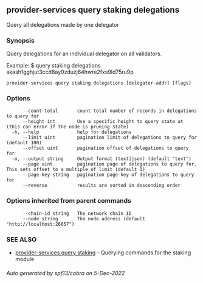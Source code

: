 ## provider-services query staking delegations

Query all delegations made by one delegator

### Synopsis

Query delegations for an individual delegator on all validators.

Example:
$ <appd> query staking delegations akash1gghjut3ccd8ay0zduzj64hwre2fxs9ld75ru9p

```
provider-services query staking delegations [delegator-addr] [flags]
```

### Options

```
      --count-total       count total number of records in delegations to query for
      --height int        Use a specific height to query state at (this can error if the node is pruning state)
  -h, --help              help for delegations
      --limit uint        pagination limit of delegations to query for (default 100)
      --offset uint       pagination offset of delegations to query for
  -o, --output string     Output format (text|json) (default "text")
      --page uint         pagination page of delegations to query for. This sets offset to a multiple of limit (default 1)
      --page-key string   pagination page-key of delegations to query for
      --reverse           results are sorted in descending order
```

### Options inherited from parent commands

```
      --chain-id string   The network chain ID
      --node string       The node address (default "http://localhost:26657")
```

### SEE ALSO

* [provider-services query staking](provider-services_query_staking.md)	 - Querying commands for the staking module

###### Auto generated by spf13/cobra on 5-Dec-2022
